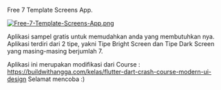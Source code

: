 
Free 7 Template Screens App.

[![Free-7-Template-Screens-App.png](https://i.postimg.cc/MHHqL61L/Free-7-Template-Screens-App.png)](https://postimg.cc/34ss4HSj)

Aplikasi sampel gratis untuk memudahkan anda yang membutuhkan nya. Aplikasi terdiri dari 2 tipe, 
yakni Tipe Bright Screen dan Tipe Dark Screen yang masing-masing berjumlah 7.

Aplikasi ini merupakan modifikasi dari Course :
https://buildwithangga.com/kelas/flutter-dart-crash-course-modern-ui-design
Selamat mencoba :)

